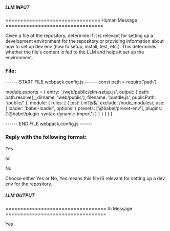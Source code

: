 ##### LLM INPUT #####
================================ Human Message =================================

Given a file of the repository, determine if it is relevant for setting up a development environment for the repository or providing information about how to set up dev env (how to setup, install, test, etc.). This determines whether the file's content is fed to the LLM and helps it set up the environment.

### File:
------ START FILE webpack.config.js ------
const path = require('path')

module.exports = {
  entry: './web/public/elm-setup.js',
  output: {
    path: path.resolve(__dirname, 'web/public'),
    filename: 'bundle.js',
    publicPath: '/public/'
  },
  module: {
    rules: [
      {
        test: /\.m?js$/,
        exclude: /node_modules/,
        use: {
          loader: 'babel-loader',
          options: {
            presets: ['@babel/preset-env'],
            plugins: ['@babel/plugin-syntax-dynamic-import']
          }
        }
      }
    ]
  }
}

------ END FILE webpack.config.js ------

### Reply with the following format:

<rel>Yes</rel>

or

<rel>No</rel>

Choose either Yes or No, Yes means this file IS relevant for setting up a dev env for the repository.

##### LLM OUTPUT #####
================================== Ai Message ==================================

<rel>Yes</rel>